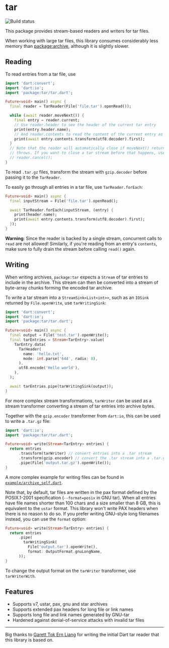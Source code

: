 # tar

![Build status](https://github.com/simolus3/tar/workflows/build/badge.svg)

This package provides stream-based readers and writers for tar files.

When working with large tar files, this library consumes considerably less memory
than [package:archive](https://pub.dev/packages/archive), although it is slightly slower.

## Reading

To read entries from a tar file, use

```dart
import 'dart:convert';
import 'dart:io';
import 'package:tar/tar.dart';

Future<void> main() async {
  final reader = TarReader(File('file.tar').openRead());

  while (await reader.moveNext()) {
    final entry = reader.current;
    // Use reader.header to see the header of the current tar entry
    print(entry.header.name);
    // And reader.contents to read the content of the current entry as a stream
    print(await entry.contents.transform(utf8.decoder).first);
  }
  // Note that the reader will automatically close if moveNext() returns false or
  // throws. If you want to close a tar stream before that happens, use
  // reader.cancel();
}
```

To read `.tar.gz` files, transform the stream with `gzip.decoder` before
passing it to the `TarReader`.

To easily go through all entries in a tar file, use `TarReader.forEach`:

```dart
Future<void> main() async {
  final inputStream = File('file.tar').openRead();

  await TarReader.forEach(inputStream, (entry) {
    print(header.name);
    print(await entry.contents.transform(utf8.decoder).first);
  });
}
```

__Warning__: Since the reader is backed by a single stream, concurrent calls to
`read` are not allowed! Similarly, if you're reading from an entry's `contents`,
make sure to fully drain the stream before calling `read()` again.

## Writing

When writing archives, `package:tar` expects a `Stream` of tar entries to include in
the archive.
This stream can then be converted into a stream of byte-array chunks forming the
encoded tar archive.

To write a tar stream into a `StreamSink<List<int>>`, such as an `IOSink` returned by
`File.openWrite`, use `tarWritingSink`:

```dart
import 'dart:convert';
import 'dart:io';
import 'package:tar/tar.dart';

Future<void> main() async {
  final output = File('test.tar').openWrite();
  final tarEntries = Stream<TarEntry>.value(
    TarEntry.data(
      TarHeader(
        name: 'hello.txt',
        mode: int.parse('644', radix: 8),
      ),
      utf8.encode('Hello world'),
    ),
  );

  await tarEntries.pipe(tarWritingSink(output));
}
```

For more complex stream transformations, `tarWriter` can be used as a stream
transformer converting a stream of tar entries into archive bytes.

Together with the `gzip.encoder` transformer from `dart:io`, this can be used
to write a `.tar.gz` file:

```dart
import 'dart:io';
import 'package:tar/tar.dart';

Future<void> write(Stream<TarEntry> entries) {
  return entries
      .transform(tarWriter) // convert entries into a .tar stream
      .transform(gzip.encoder) // convert the .tar stream into a .tar.gz stream
      .pipe(File('output.tar.gz').openWrite());
}
```

A more complex example for writing files can be found in [`example/archive_self.dart`](example/archive_self.dart).

Note that, by default, tar files are  written in the pax format defined by the
POSIX.1-2001 specification (`--format=posix` in GNU tar).
When all entries have file names shorter than 100 chars and a size smaller 
than 8 GB, this is equivalent to the `ustar` format. This library won't write
PAX headers when there is no reason to do so.
If you prefer writing GNU-style long filenames instead, you can use the
`format` option:

```dart
Future<void> write(Stream<TarEntry> entries) {
  return entries
      .pipe(
        tarWritingSink(
          File('output.tar').openWrite(),
          format: OutputFormat.gnuLongName,
      ));
}
```

To change the output format on the `tarWriter` transformer, use
`tarWriterWith`.

## Features

- Supports v7, ustar, pax, gnu and star archives
- Supports extended pax headers for long file or link names
- Supports long file and link names generated by GNU-tar
- Hardened against denial-of-service attacks with invalid tar files

-----

Big thanks to [Garett Tok Ern Liang](https://github.com/walnutdust) for writing the initial 
Dart tar reader that this library is based on.
